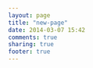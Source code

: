 ```yaml
---
layout: page
title: "new-page"
date: 2014-03-07 15:42
comments: true
sharing: true
footer: true
---
```

